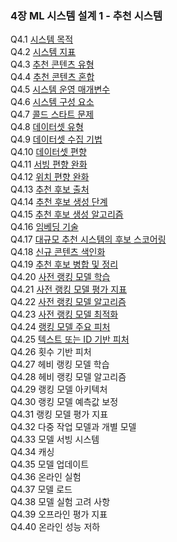 ### 4장 ML 시스템 설계 1 - 추천 시스템
Q4.1 [시스템 목적](./q4_01.md)  
Q4.2 [시스템 지표](./q4_02.md)  
Q4.3 [추천 콘텐츠 유형](./q4_03.md)  
Q4.4 [추천 콘텐츠 혼합](./q4_04.md)  
Q4.5 [시스템 운영 매개변수](./q4_05.md)  
Q4.6 [시스템 구성 요소](./q4_06.md)  
Q4.7 [콜드 스타트 문제](./q4_07.md)  
Q4.8 [데이터셋 유형](./q4_08.md)  
Q4.9 [데이터셋 수집 기법](./q4_09.md)  
Q4.10 [데이터셋 편향](./q4_10.md)  
Q4.11 [서빙 편향 완화](./q4_11.md)  
Q4.12 [위치 편향 완화](./q4_12.md)  
Q4.13 [추천 후보 출처](./q4_13.md)  
Q4.14 [추천 후보 생성 단계](./q4_14.md)  
Q4.15 [추천 후보 생성 알고리즘](./q4_15.md)  
Q4.16 [임베딩 기술](./q4_16.md)  
Q4.17 [대규모 추천 시스템의 후보 스코어링](./q4_17.md)  
Q4.18 [신규 콘텐츠 색인화](./q4_18.md)  
Q4.19 [추천 후보 병합 및 정리](./q4_19.md)  
Q4.20 [사전 랭킹 모델 학습](./q4_20.md)  
Q4.21 [사전 랭킹 모델 평가 지표](./q4_21.md)  
Q4.22 [사전 랭킹 모델 알고리즘](./q4_22.md)  
Q4.23 [사전 랭킹 모델 최적화](./q4_23.md)  
Q4.24 [랭킹 모델 주요 피처](./q4_24.md)  
Q4.25 [텍스트 또는 ID 기반 피처](./q4_25.md)  
Q4.26 횟수 기반 피처  
Q4.27 헤비 랭킹 모델 학습  
Q4.28 헤비 랭킹 모델 알고리즘  
Q4.29 랭킹 모델 아키텍처  
Q4.30 랭킹 모델 예측값 보정  
Q4.31 랭킹 모델 평가 지표  
Q4.32 다중 작업 모델과 개별 모델  
Q4.33 모델 서빙 시스템  
Q4.34 캐싱  
Q4.35 모델 업데이트  
Q4.36 온라인 실험  
Q4.37 모델 로드  
Q4.38 모델 실험 고려 사항  
Q4.39 오프라인 평가 지표  
Q4.40 온라인 성능 저하  
